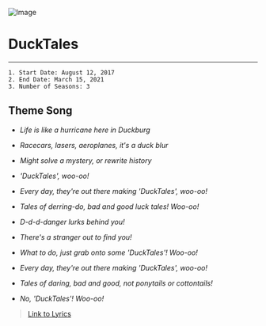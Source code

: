 ![Image](https://static.wikia.nocookie.net/logopedia/images/1/17/DuckTales_2017_logo.svg/revision/latest?cb=20210303143243)

# **DuckTales**
---
```
1. Start Date: August 12, 2017
2. End Date: March 15, 2021
3. Number of Seasons: 3
```

## Theme Song

* *Life is like a hurricane here in Duckburg*

* *Racecars, lasers, aeroplanes, it's a duck blur*

* *Might solve a mystery, or rewrite history*

* *'DuckTales', woo-oo!*

* *Every day, they're out there making 'DuckTales', woo-oo!*

* *Tales of derring-do, bad and good luck tales! Woo-oo!*

* *D-d-d-danger lurks behind you!*

* *There's a stranger out to find you!*

* *What to do, just grab onto some 'DuckTales'! Woo-oo!*

* *Every day, they're out there making 'DuckTales', woo-oo!*

* *Tales of daring, bad and good, not ponytails or cottontails!*

* *No, 'DuckTales'! Woo-oo!*

> [Link to Lyrics](https://www.lyricsondemand.com/tvthemes/ducktaleslyrics.html)
